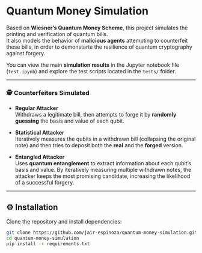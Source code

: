 # Quantum Money Simulation

Based on **Wiesner’s Quantum Money Scheme**, this project simulates the printing and verification of quantum bills.  
It also models the behavior of **malicious agents** attempting to counterfeit these bills, in order to demonstarte the resilience of quantum cryptography against forgery.

You can view the main **simulation results** in the Jupyter notebook file (`test.ipynb`) and explore the test scripts located in the `tests/` folder.

---

### 🕵️ Counterfeiters Simulated

- **Regular Attacker**  
  Withdraws a legitimate bill, then attempts to forge it by **randomly guessing** the basis and value of each qubit.

- **Statistical Attacker**  
  Iteratively measures the qubits in a withdrawn bill (collapsing the original note) and then tries to deposit both the **real** and the **forged** version.

- **Entangled Attacker**  
  Uses **quantum entanglement** to extract information about each qubit’s basis and value. By iteratively measuring multiple withdrawn notes, the attacker keeps the most promising candidate, increasing the likelihood of a successful forgery.

---

## ⚙️ Installation

Clone the repository and install dependencies:

```bash
git clone https://github.com/jair-espinoza/quantum-money-simulation.git
cd quantum-money-simulation
pip install -r requirements.txt

